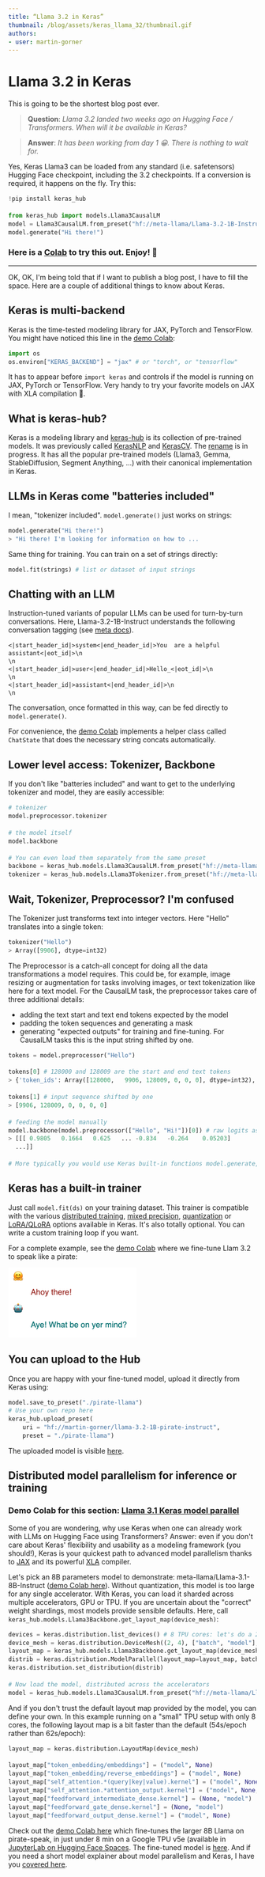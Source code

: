 ```yaml
---
title: “Llama 3.2 in Keras” 
thumbnail: /blog/assets/keras_llama_32/thumbnail.gif
authors:
- user: martin-gorner
---
```



# Llama 3.2 in Keras

This is going to be the shortest blog post ever.

> **Question**: *Llama 3.2 landed two weeks ago on Hugging Face / Transformers. When will it be available in Keras?*

> **Answer**: *It has been working from day 1 😀. There is nothing to wait for.*

Yes, Keras Llama3 can be loaded from any standard (i.e. safetensors) Hugging Face checkpoint, including the 3.2 checkpoints. If a conversion is required, it happens on the fly. Try this:

```py
!pip install keras_hub

from keras_hub import models.Llama3CausalLM
model = Llama3CausalLM.from_preset("hf://meta-llama/Llama-3.2-1B-Instruct", dtype="bfloat16")
model.generate("Hi there!")
```

### Here is a [Colab](https://colab.research.google.com/drive/1cnAUQbDfM8lErQ8MD2x9Mo5sfKIqIxEh) to try this out. Enjoy! 🤗

---

OK, OK, I'm being told that if I want to publish a blog post, I have to fill the space. Here are a couple of additional things to know about Keras.

## Keras is multi-backend

Keras is the time-tested modeling library for JAX, PyTorch and TensorFlow. You might have noticed this line in the [demo Colab](https://colab.research.google.com/drive/1cnAUQbDfM8lErQ8MD2x9Mo5sfKIqIxEh):

```py
import os
os.environ["KERAS_BACKEND"] = "jax" # or "torch", or "tensorflow"
```

It has to appear before `import keras` and controls if the model is running on JAX, PyTorch or TensorFlow. Very handy to try your favorite models on JAX with XLA compilation 🚀.

## What is keras-hub?

Keras is a modeling library and [keras-hub](https://keras.io/keras_hub/) is its collection of pre-trained models. It was previously called [KerasNLP](https://keras.io/keras_nlp/) and [KerasCV](https://keras.io/keras_cv/). The [rename](https://github.com/keras-team/keras-hub/issues/1831) is in progress. It has all the popular pre-trained models (Llama3, Gemma, StableDiffusion, Segment Anything, ...) with their canonical implementation in Keras.

## LLMs in Keras come "batteries included"

I mean, "tokenizer included". `model.generate()` just works on strings:
```py
model.generate("Hi there!")
> "Hi there! I'm looking for information on how to ...
```

Same thing for training. You can train on a set of strings directly:

```py
model.fit(strings) # list or dataset of input strings
```

## Chatting with an LLM

Instruction-tuned variants of popular LLMs can be used for turn-by-turn conversations. Here, Llama-3.2-1B-Instruct understands the following conversation tagging (see [meta docs](https://www.llama.com/docs/model-cards-and-prompt-formats/llama3_1/#-instruct-model-prompt-)).

```
<|start_header_id|>system<|end_header_id|>You  are a helpful assistant<|eot_id|>\n
\n
<|start_header_id|>user<|end_header_id|>Hello_<|eot_id|>\n
\n
<|start_header_id|>assistant<|end_header_id|>\n
\n
```
The conversation, once formatted in this way, can be fed directly to `model.generate()`.

For convenience, the [demo Colab](https://colab.research.google.com/drive/1cnAUQbDfM8lErQ8MD2x9Mo5sfKIqIxEh) implements a helper class called `ChatState` that does the necessary string concats automatically.



## Lower level access: Tokenizer, Backbone

If you don't like "batteries included" and want to get to the underlying tokenizer and model, they are easily accessible:

```py
# tokenizer
model.preprocessor.tokenizer

# the model itself
model.backbone

# You can even load them separately from the same preset
backbone = keras_hub.models.Llama3CausalLM.from_preset("hf://meta-llama/Llama-3.2-1B-Instruct", dtype="float16")
tokenizer = keras_hub.models.Llama3Tokenizer.from_preset("hf://meta-llama/Llama-3.2-1B-Instruct")
```

## Wait, Tokenizer, Preprocessor? I'm confused

The Tokenizer just transforms text into integer vectors. Here "Hello" translates into a single token:

```py
tokenizer("Hello")
> Array([9906], dtype=int32)
```

The Preprocessor is a catch-all concept for doing all the data transformations a model requires. This could be, for example, image resizing or augmentation for tasks involving images, or text tokenization like here for a text model. For the CausalLM task, the preprocessor takes care of three additional details:
* adding the text start and text end tokens expected by the model
* padding the token sequences and generating a mask
* generating "expected outputs" for training and fine-tuning. For CausalLM tasks this is the input string shifted by one.

```py
tokens = model.preprocessor("Hello")

tokens[0] # 128000 and 128009 are the start and end text tokens
> {'token_ids': Array([128000,   9906, 128009, 0, 0, 0], dtype=int32), 'padding_mask': Array([True, True, True, False, False, False], dtype=bool)}

tokens[1] # input sequence shifted by one
> [9906, 128009, 0, 0, 0, 0]

# feeding the model manually
model.backbone(model.preprocessor(["Hello", "Hi!"])[0]) # raw logits as output
> [[[ 0.9805   0.1664   0.625   ... -0.834   -0.264    0.05203]
  ...]]

# More typically you would use Keras built-in functions model.generate, model.fit, model.predict, model.evaluate
```

## Keras has a built-in trainer

Just call `model.fit(ds)` on your training dataset. This trainer is compatible with the various [distributed training](https://keras.io/guides/distribution/), [mixed precision](https://keras.io/api/mixed_precision/), [quantization](https://keras.io/examples/keras_recipes/float8_training_and_inference_with_transformer/) or [LoRA/QLoRA](https://keras.io/examples/keras_recipes/parameter_efficient_finetuning_of_gemma_with_lora_and_qlora/) options available in Keras. It's also totally optional. You can write a custom training loop if you want.

For a complete example, see the [demo Colab](https://colab.research.google.com/drive/1cnAUQbDfM8lErQ8MD2x9Mo5sfKIqIxEh) where we fine-tune Llam 3.2 to speak like a pirate:

![llama speaks like a pirate: Q: "Aye there!" A: "Aye! What be on yer mind?"](assets/keras-llama-32/llama-pirate.png)



## You can upload to the Hub

Once you are happy with your fine-tuned model, upload it directly from Keras using:

```py
model.save_to_preset("./pirate-llama")
# Use your own repo here
keras_hub.upload_preset(
    uri = "hf://martin-gorner/llama-3.2-1B-pirate-instruct",
    preset = "./pirate-llama")
```

The uploaded model is visible [here](https://huggingface.co/martin-gorner/llama-3.2-1B-pirate-instruct).

## Distributed model parallelism for inference or training

### Demo Colab for this section: [Llama 3.1 Keras model parallel](https://colab.research.google.com/drive/1WzErEM04rieeCMY6s_wGyTjWcuhAF-3D)

Some of you are wondering, why use Keras when one can already work with LLMs on Hugging Face using Transformers? Answer: even if you don't care about Keras' flexibility and usability as a modeling framework (you should!), Keras is your quickest path to advanced model parallelism thanks to [JAX](https://github.com/jax-ml/jax) and its powerful [XLA](https://github.com/openxla/xla) compiler.

Let's pick an 8B parameters model to demonstrate: meta-llama/Llama-3.1-8B-Instruct ([demo Colab here](https://colab.research.google.com/drive/1WzErEM04rieeCMY6s_wGyTjWcuhAF-3D)). Without quantization, this model is too large for any single accelerator. With Keras, you can load it sharded across multiple accelerators, GPU or TPU. If you are uncertain about the "correct" weight shardings, most models provide sensible defaults. Here, call `keras_hub.models.Llama3Backbone.get_layout_map(device_mesh)`:

```py
devices = keras.distribution.list_devices() # 8 TPU cores: let's do a 2x4 mesh
device_mesh = keras.distribution.DeviceMesh((2, 4), ["batch", "model"], devices)
layout_map = keras_hub.models.Llama3Backbone.get_layout_map(device_mesh) # defaults
distrib = keras.distribution.ModelParallel(layout_map=layout_map, batch_dim_name="batch")
keras.distribution.set_distribution(distrib)

# Now load the model, distributed across the accelerators
model = keras_hub.models.Llama3CausalLM.from_preset("hf://meta-llama/Llama-3.1-8B-Instruct")
```

And if you don't trust the default layout map provided by the model, you can define your own. In this example running on a "small" TPU setup with only 8 cores, the following layout map is a bit faster than the default (54s/epoch rather than 62s/epoch):

```py
layout_map = keras.distribution.LayoutMap(device_mesh)

layout_map["token_embedding/embeddings"] = ("model", None)
layout_map["token_embedding/reverse_embeddings"] = ("model", None)
layout_map["self_attention.*(query|key|value).kernel"] = ("model", None, None)
layout_map["self_attention.*attention_output.kernel"] = ("model", None, None)
layout_map["feedforward_intermediate_dense.kernel"] = (None, "model")
layout_map["feedforward_gate_dense.kernel"] = (None, "model")
layout_map["feedforward_output_dense.kernel"] = ("model", None)
```

Check out the [demo Colab here](https://colab.research.google.com/drive/1WzErEM04rieeCMY6s_wGyTjWcuhAF-3D) which fine-tunes the larger 8B Llama on pirate-speak, in just under 8 min on a Google TPU v5e (available in [JupyterLab on Hugging Face Spaces](https://huggingface.co/docs/hub/main/en/spaces-sdks-docker-jupyter). The fine-tuned model is [here](https://huggingface.co/martin-gorner/llama-3.1-8B-pirate-instruct). And if you need a short model explainer about model parallelism and Keras, I have you [covered here](https://developers.googleblog.com/en/fine-tuning-gemma-2-with-keras-hugging-face-update/). 

